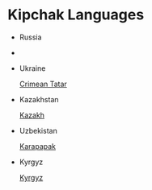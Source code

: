# Kipchak Languages

- Russia
- 
- Ukraine
    
    [Crimean Tatar ](Kipchak%20Languages%209f6ef12f95784a9a881a53ac3bbdcfb5/Crimean%20Tatar%2025d9661d63d6404a90d9c0aaa8b210e5.md)
    
- Kazakhstan
    
    [Kazakh](Kipchak%20Languages%209f6ef12f95784a9a881a53ac3bbdcfb5/Kazakh%203f944d057ce34ee58922f46bb3419cb4.md)
    
- Uzbekistan
    
    [Karapapak](Kipchak%20Languages%209f6ef12f95784a9a881a53ac3bbdcfb5/Karapapak%2040777c3ff05a455089679dd3a49d08b7.md)
    
- Kyrgyz
    
    [Kyrgyz](Kipchak%20Languages%209f6ef12f95784a9a881a53ac3bbdcfb5/Kyrgyz%20957ba11ba8874751a0190bce9badb26b.md)